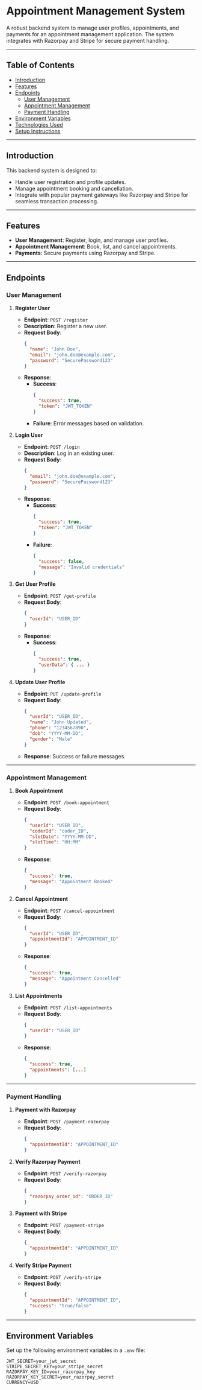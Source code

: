 # Appointment Management System

A robust backend system to manage user profiles, appointments, and payments for an appointment management application. The system integrates with Razorpay and Stripe for secure payment handling.

---

## Table of Contents

- [Introduction](#introduction)
- [Features](#features)
- [Endpoints](#endpoints)
  - [User Management](#user-management)
  - [Appointment Management](#appointment-management)
  - [Payment Handling](#payment-handling)
- [Environment Variables](#environment-variables)
- [Technologies Used](#technologies-used)
- [Setup Instructions](#setup-instructions)

---

## Introduction

This backend system is designed to:
- Handle user registration and profile updates.
- Manage appointment booking and cancellation.
- Integrate with popular payment gateways like Razorpay and Stripe for seamless transaction processing.

---

## Features

- **User Management**: Register, login, and manage user profiles.
- **Appointment Management**: Book, list, and cancel appointments.
- **Payments**: Secure payments using Razorpay and Stripe.

---

## Endpoints

### User Management

1. **Register User**  
   - **Endpoint**: `POST /register`  
   - **Description**: Register a new user.  
   - **Request Body**:
     ```json
     {
       "name": "John Doe",
       "email": "john.doe@example.com",
       "password": "SecurePassword123"
     }
     ```
   - **Response**:
     - **Success**:
       ```json
       {
         "success": true,
         "token": "JWT_TOKEN"
       }
       ```
     - **Failure**: Error messages based on validation.

2. **Login User**  
   - **Endpoint**: `POST /login`  
   - **Description**: Log in an existing user.  
   - **Request Body**:
     ```json
     {
       "email": "john.doe@example.com",
       "password": "SecurePassword123"
     }
     ```
   - **Response**:
     - **Success**:
       ```json
       {
         "success": true,
         "token": "JWT_TOKEN"
       }
       ```
     - **Failure**: 
       ```json
       {
         "success": false,
         "message": "Invalid credentials"
       }
       ```

3. **Get User Profile**  
   - **Endpoint**: `POST /get-profile`  
   - **Request Body**:
     ```json
     {
       "userId": "USER_ID"
     }
     ```
   - **Response**:
     - **Success**:
       ```json
       {
         "success": true,
         "userData": { ... }
       }
       ```

4. **Update User Profile**  
   - **Endpoint**: `PUT /update-profile`  
   - **Request Body**:
     ```json
     {
       "userId": "USER_ID",
       "name": "John Updated",
       "phone": "1234567890",
       "dob": "YYYY-MM-DD",
       "gender": "Male"
     }
     ```
   - **Response**: Success or failure messages.

---

### Appointment Management

1. **Book Appointment**  
   - **Endpoint**: `POST /book-appointment`  
   - **Request Body**:
     ```json
     {
       "userId": "USER_ID",
       "coderId": "coder_ID",
       "slotDate": "YYYY-MM-DD",
       "slotTime": "HH:MM"
     }
     ```
   - **Response**:
     ```json
     {
       "success": true,
       "message": "Appointment Booked"
     }
     ```

2. **Cancel Appointment**  
   - **Endpoint**: `POST /cancel-appointment`  
   - **Request Body**:
     ```json
     {
       "userId": "USER_ID",
       "appointmentId": "APPOINTMENT_ID"
     }
     ```
   - **Response**:
     ```json
     {
       "success": true,
       "message": "Appointment Cancelled"
     }
     ```

3. **List Appointments**  
   - **Endpoint**: `POST /list-appointments`  
   - **Request Body**:
     ```json
     {
       "userId": "USER_ID"
     }
     ```
   - **Response**:
     ```json
     {
       "success": true,
       "appointments": [...]
     }
     ```

---

### Payment Handling

1. **Payment with Razorpay**  
   - **Endpoint**: `POST /payment-razorpay`  
   - **Request Body**:
     ```json
     {
       "appointmentId": "APPOINTMENT_ID"
     }
     ```

2. **Verify Razorpay Payment**  
   - **Endpoint**: `POST /verify-razorpay`  
   - **Request Body**:
     ```json
     {
       "razorpay_order_id": "ORDER_ID"
     }
     ```

3. **Payment with Stripe**  
   - **Endpoint**: `POST /payment-stripe`  
   - **Request Body**:
     ```json
     {
       "appointmentId": "APPOINTMENT_ID"
     }
     ```

4. **Verify Stripe Payment**  
   - **Endpoint**: `POST /verify-stripe`  
   - **Request Body**:
     ```json
     {
       "appointmentId": "APPOINTMENT_ID",
       "success": "true/false"
     }
     ```

---

## Environment Variables

Set up the following environment variables in a `.env` file:

```plaintext
JWT_SECRET=your_jwt_secret
STRIPE_SECRET_KEY=your_stripe_secret
RAZORPAY_KEY_ID=your_razorpay_key
RAZORPAY_KEY_SECRET=your_razorpay_secret
CURRENCY=USD
